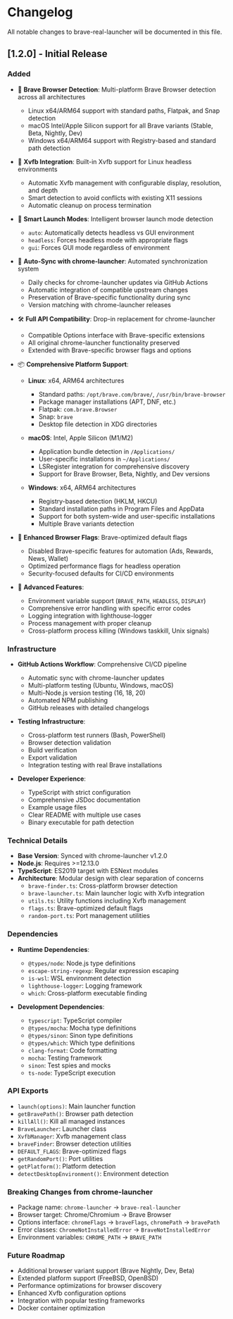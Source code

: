 # Changelog

All notable changes to brave-real-launcher will be documented in this file.

## [1.2.0] - Initial Release

### Added
- 🦁 **Brave Browser Detection**: Multi-platform Brave Browser detection across all architectures
  - Linux x64/ARM64 support with standard paths, Flatpak, and Snap detection
  - macOS Intel/Apple Silicon support for all Brave variants (Stable, Beta, Nightly, Dev)
  - Windows x64/ARM64 support with Registry-based and standard path detection
  
- 🐧 **Xvfb Integration**: Built-in Xvfb support for Linux headless environments
  - Automatic Xvfb management with configurable display, resolution, and depth
  - Smart detection to avoid conflicts with existing X11 sessions
  - Automatic cleanup on process termination
  
- 🎯 **Smart Launch Modes**: Intelligent browser launch mode detection
  - `auto`: Automatically detects headless vs GUI environment
  - `headless`: Forces headless mode with appropriate flags
  - `gui`: Forces GUI mode regardless of environment
  
- 🔄 **Auto-Sync with chrome-launcher**: Automated synchronization system
  - Daily checks for chrome-launcher updates via GitHub Actions
  - Automatic integration of compatible upstream changes
  - Preservation of Brave-specific functionality during sync
  - Version matching with chrome-launcher releases
  
- 🛠️ **Full API Compatibility**: Drop-in replacement for chrome-launcher
  - Compatible Options interface with Brave-specific extensions
  - All original chrome-launcher functionality preserved
  - Extended with Brave-specific browser flags and options
  
- 📦 **Comprehensive Platform Support**:
  - **Linux**: x64, ARM64 architectures
    - Standard paths: `/opt/brave.com/brave/`, `/usr/bin/brave-browser`
    - Package manager installations (APT, DNF, etc.)
    - Flatpak: `com.brave.Browser`
    - Snap: `brave`
    - Desktop file detection in XDG directories
    
  - **macOS**: Intel, Apple Silicon (M1/M2)
    - Application bundle detection in `/Applications/`
    - User-specific installations in `~/Applications/`
    - LSRegister integration for comprehensive discovery
    - Support for Brave Browser, Beta, Nightly, and Dev versions
    
  - **Windows**: x64, ARM64 architectures
    - Registry-based detection (HKLM, HKCU)
    - Standard installation paths in Program Files and AppData
    - Support for both system-wide and user-specific installations
    - Multiple Brave variants detection

- 🔧 **Enhanced Browser Flags**: Brave-optimized default flags
  - Disabled Brave-specific features for automation (Ads, Rewards, News, Wallet)
  - Optimized performance flags for headless operation
  - Security-focused defaults for CI/CD environments
  
- 🚀 **Advanced Features**:
  - Environment variable support (`BRAVE_PATH`, `HEADLESS`, `DISPLAY`)
  - Comprehensive error handling with specific error codes
  - Logging integration with lighthouse-logger
  - Process management with proper cleanup
  - Cross-platform process killing (Windows taskkill, Unix signals)

### Infrastructure
- **GitHub Actions Workflow**: Comprehensive CI/CD pipeline
  - Automatic sync with chrome-launcher updates
  - Multi-platform testing (Ubuntu, Windows, macOS)
  - Multi-Node.js version testing (16, 18, 20)
  - Automated NPM publishing
  - GitHub releases with detailed changelogs
  
- **Testing Infrastructure**:
  - Cross-platform test runners (Bash, PowerShell)
  - Browser detection validation
  - Build verification
  - Export validation
  - Integration testing with real Brave installations
  
- **Developer Experience**:
  - TypeScript with strict configuration
  - Comprehensive JSDoc documentation
  - Example usage files
  - Clear README with multiple use cases
  - Binary executable for path detection

### Technical Details
- **Base Version**: Synced with chrome-launcher v1.2.0
- **Node.js**: Requires >=12.13.0
- **TypeScript**: ES2019 target with ESNext modules
- **Architecture**: Modular design with clear separation of concerns
  - `brave-finder.ts`: Cross-platform browser detection
  - `brave-launcher.ts`: Main launcher logic with Xvfb integration
  - `utils.ts`: Utility functions including Xvfb management
  - `flags.ts`: Brave-optimized default flags
  - `random-port.ts`: Port management utilities

### Dependencies
- **Runtime Dependencies**:
  - `@types/node`: Node.js type definitions
  - `escape-string-regexp`: Regular expression escaping
  - `is-wsl`: WSL environment detection
  - `lighthouse-logger`: Logging framework
  - `which`: Cross-platform executable finding
  
- **Development Dependencies**:
  - `typescript`: TypeScript compiler
  - `@types/mocha`: Mocha type definitions
  - `@types/sinon`: Sinon type definitions
  - `@types/which`: Which type definitions
  - `clang-format`: Code formatting
  - `mocha`: Testing framework
  - `sinon`: Test spies and mocks
  - `ts-node`: TypeScript execution

### API Exports
- `launch(options)`: Main launcher function
- `getBravePath()`: Browser path detection
- `killAll()`: Kill all managed instances
- `BraveLauncher`: Launcher class
- `XvfbManager`: Xvfb management class
- `braveFinder`: Browser detection utilities
- `DEFAULT_FLAGS`: Brave-optimized flags
- `getRandomPort()`: Port utilities
- `getPlatform()`: Platform detection
- `detectDesktopEnvironment()`: Environment detection

### Breaking Changes from chrome-launcher
- Package name: `chrome-launcher` → `brave-real-launcher`
- Browser target: Chrome/Chromium → Brave Browser
- Options interface: `chromeFlags` → `braveFlags`, `chromePath` → `bravePath`
- Error classes: `ChromeNotInstalledError` → `BraveNotInstalledError`
- Environment variables: `CHROME_PATH` → `BRAVE_PATH`

### Future Roadmap
- Additional browser variant support (Brave Nightly, Dev, Beta)
- Extended platform support (FreeBSD, OpenBSD)
- Performance optimizations for browser discovery
- Enhanced Xvfb configuration options
- Integration with popular testing frameworks
- Docker container optimization